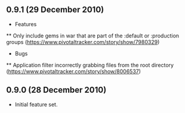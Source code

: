 ## 0.9.1 (29 December 2010)

* Features

** Only include gems in war that are part of the :default or :production groups (https://www.pivotaltracker.com/story/show/7980329)

* Bugs

** Application filter incorrectly grabbing files from the root directory (https://www.pivotaltracker.com/story/show/8006537)

## 0.9.0 (28 December 2010)

* Initial feature set.

